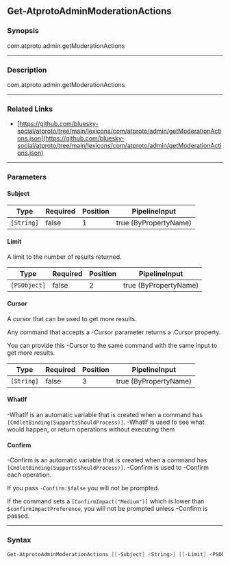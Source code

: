 Get-AtprotoAdminModerationActions
---------------------------------




### Synopsis
com.atproto.admin.getModerationActions



---


### Description

com.atproto.admin.getModerationActions



---


### Related Links
* [https://github.com/bluesky-social/atproto/tree/main/lexicons/com/atproto/admin/getModerationActions.json](https://github.com/bluesky-social/atproto/tree/main/lexicons/com/atproto/admin/getModerationActions.json)





---


### Parameters
#### **Subject**




|Type      |Required|Position|PipelineInput        |
|----------|--------|--------|---------------------|
|`[String]`|false   |1       |true (ByPropertyName)|



#### **Limit**

A limit to the number of results returned.






|Type        |Required|Position|PipelineInput        |
|------------|--------|--------|---------------------|
|`[PSObject]`|false   |2       |true (ByPropertyName)|



#### **Cursor**

A cursor that can be used to get more results.

Any command that accepts a -Cursor parameter returns a .Cursor property.

You can provide this -Cursor to the same command with the same input to get more results.






|Type      |Required|Position|PipelineInput        |
|----------|--------|--------|---------------------|
|`[String]`|false   |3       |true (ByPropertyName)|



#### **WhatIf**
-WhatIf is an automatic variable that is created when a command has ```[CmdletBinding(SupportsShouldProcess)]```.
-WhatIf is used to see what would happen, or return operations without executing them
#### **Confirm**
-Confirm is an automatic variable that is created when a command has ```[CmdletBinding(SupportsShouldProcess)]```.
-Confirm is used to -Confirm each operation.

If you pass ```-Confirm:$false``` you will not be prompted.


If the command sets a ```[ConfirmImpact("Medium")]``` which is lower than ```$confirmImpactPreference```, you will not be prompted unless -Confirm is passed.



---


### Syntax
```PowerShell
Get-AtprotoAdminModerationActions [[-Subject] <String>] [[-Limit] <PSObject>] [[-Cursor] <String>] [-WhatIf] [-Confirm] [<CommonParameters>]
```

